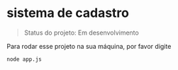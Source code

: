 <h1>sistema de cadastro</h1>

> Status do projeto: Em desenvolvimento

Para rodar esse projeto na sua máquina, por favor digite

```
node app.js
```
